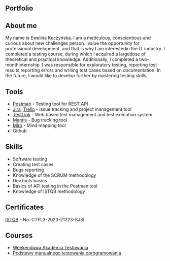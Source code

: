 ## Portfolio

## About me
My name is Ewelina Kuczyńska. I am a meticulous, conscientious and curious about new challenges person. Ivalue the opportunity for professional development, and that is why I am interestedin the IT industry. I completed a testing course, during which I acquired a largedose of theoretical and practical knowledge. Additionally, I completed a two-monthinternship. I was responsible for exploratory testing, reporting test results,reporting errors and writing test cases based on documentation. In the future, I would like to develop further by mastering testing skills.

## Tools

* [Postman](https://www.postman.com/) - Testing tool for REST API
* [Jira](https://www.atlassian.com/pl/software/jira), [Trello](https://trello.com/) - Issue tracking and project management tool
* [TestLink](https://testlink.org/) - Web based test management and test execution system
* [Mantis](https://www.mantisbt.org/) - Bug tracking tool
* [Miro](https://miro.com/pl/) - Mind mapping tool
* Github

## Skills

* Software testing
* Creating test cases
* Bugs reporting
* Knowledge of the SCRUM methodology
* DevTools basics
* Basics of API testing in the Postman tool
* Knowledge of ISTQB methodology

## Certificates

[ISTQB](http://scr.istqb.org/) - No. CTFL3-2023-21223-SJSI

## Courses

* [Weekendowa Akademia Testowania](https://testuj.pl/)
* [Podstawy manualnego testowania oprogramowania](https://www.udemy.com/certificate/UC-5ac511ef-2a0f-4a32-8778-49ec414496b4/)

